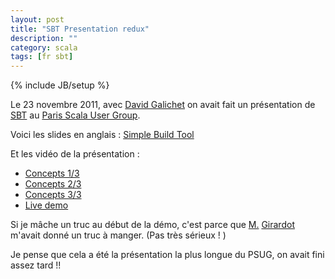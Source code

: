```yaml
---
layout: post
title: "SBT Presentation redux"
description: ""
category: scala
tags: [fr sbt]
---
```

{% include JB/setup %}


Le 23 novembre 2011, avec [David Galichet](http://blog.xebia.fr/author/dgalichet/)  on avait fait un présentation de [SBT](http://www.scala-sbt.org/) au [Paris Scala User Group](https://groups.google.com/forum/?fromgroups#!forum/paris-scala-user-group).

Voici les slides en anglais : [Simple Build Tool](http://www.slideshare.net/dgalichet/simple-build-tool-10290583)

Et les vidéo de la présentation : 

 - [Concepts 1/3](http://www.dailymotion.com/video/xmkar1_xsbt-basic-concepts-1-3_tech)
 - [Concepts 2/3](http://www.dailymotion.com/video/xmku9t_xsbt-basic-concepts-2-3_tech)
 - [Concepts 3/3](http://www.dailymotion.com/video/xmkvmb_xsbt-basic-concepts-3-3_tech)
 - [Live demo](http://www.dailymotion.com/video/xml342_xsbt-demo_tech)


Si je mâche un truc au début de la démo, c'est parce que [M.](https://twitter.com/#!/ogirardot) [Girardot](http://www.readtfb.net/) m'avait donné un truc à manger. (Pas très sérieux ! )

Je pense que cela a été la présentation la plus longue du PSUG, on avait fini assez tard !!
